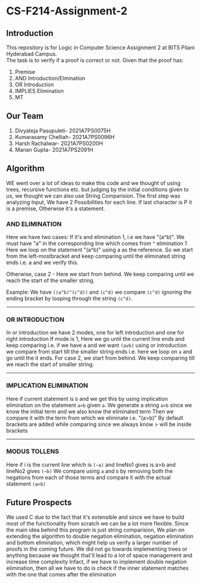 # CS-F214-Assignment-2

## Introduction
This repository is for Logic in Computer Science Assignment 2 at BITS Pilani Hyderabad Campus.  
The task is to verify if a proof is correct or not. Given that the proof has:   
1. Premise
2. AND Introduction/Elmination
3. OR Introduction
4. IMPLIES Elimination
5. MT
  
  
## Our Team 
1. Divyateja Pasupuleti- 2021A7PS0075H  
2. Kumarasamy Chelliah- 2021A7PS0096H  
3. Harsh Rachalwar- 2021A7PS0200H  
4. Manan Gupta- 2021A7PS2091H

## Algorithm
WE went over a lot of ideas to make this code and we thought of using trees, recursive functions etc. but judging by the initial conditions given to us, we thought we can also use String Comparision. The first step was analyzing Input, We have 2 Possibilities for each line. If last character is P it is a premise, Otherwise it's a statement.

### AND ELIMINATION
Here we have two cases:
If it's and elimination 1, i.e we have "(a^b)". We must have "a" in the corresponding line which comes from ^ elimination 1
Here we loop on the statement "(a^b)" using a as the reference. So we start from the left-mostbracket and keep comparing until the eliminated string ends i.e. a and we verify this.

Otherwise, case 2 - Here we start from behind. We keep comparing until we reach the start of the smaller string.

Example: We have `((a^b)^(c^d))` and `(c^d)` we compare `(c^d)` ignoring the ending bracket by looping through the string `(c^d)`.

---

### OR INTRODUCTION
In or introduction we have 2 modes, one for left introduction and one for right introduction
If mode is 1, Here we go until the current line ends and keep comparing i.e. if we have a and we want `(avb)` using or introduction we compare from start till the smaller string ends i.e. here we loop on `a` and go until the it ends.
For case 2, we start from behind. We keep comparing till we reach the start of smaller string.

---

### IMPLICATION ELIMINATION
Here if current statement is `b` and we get this by using implication elimination on the statement `a>b` given `a`.
We generate a string `a>b` since we know the initial term and we also know the eliminated term
Then we compare it with the term from which we eliminate i.e. "(a>b)"
By default brackets are added while comparing since we always know > will be inside brackets

---

### MODUS TOLLENS
Here if i is the current line which is `(~a)` and lineNo1 gives is a>b and lineNo2 gives `(~b)`
We compare using `a` and `b` by removing both the negations from each of those terms and compare it with the actual statement `(a>b)`

## Future Prospects

We used C due to the fact that it's extensible and since we have to build most of the functionality from scratch we can be a lot more flexible. Since the main idea behind this program is just string comparision, We plan on extending the algorithm to double negation elimination, negation elimination and bottom elimination, which might help us verify a larger number of proofs in the coming future. We did not go towards implementing trees or anything because we thought that'll lead to a lot of space management and increase time complexity
Infact, if we have to implement double negation elimination, then all we have to do is check if the inner statement matches with the one that comes after the elimination
